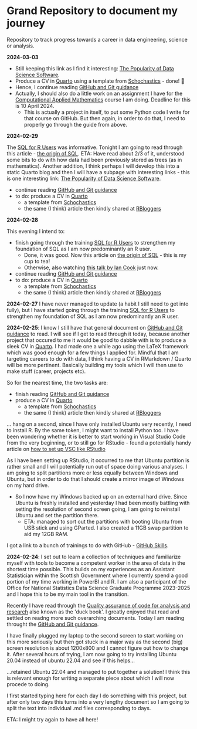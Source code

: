 # Grand Repository to document my journey

Repository to track progress towards a career in data engineering, science or analysis. 

**2024-03-03** 

* Still keeping this link as I find it interesting: [The Popularity of Data Science Software](https://r4stats.com/articles/popularity/).
* Produce a CV in [Quarto](https://quarto.org/docs/computations/r.html) using a template from [Schochastics](http://archive.schochastics.net/post/create-a-cv-with-quarto/) - done! :tada:
* Hence, I continue reading [GitHub and Git guidance](https://docs.github.com/en/get-started)
* Actually, I should also do a little work on an assignment I have for the [Computational Applied Mathematics](https://www.open.ac.uk/courses/modules/mst374) course I am doing. Deadline for this is 10 April 2024.
  *  This is actually a project in itself, to put some Python code I write for that course on GitHub. But then again, in order to do that, I need to properly go through the guide from above.

**2024-02-29** 

The [SQL for R Users](https://github.com/dlab-berkeley/sql-for-r-users) was informative. Tonight I am going to read through this article - [the origin of SQL](https://dl.acm.org/doi/pdf/10.1145/362384.362685). ETA: Have read about 2/3 of it, understood some bits to do with how data had been previously stored as trees (as in mathematics). Another addition, I think perhaps I will develop this into a static Quarto blog and then I will have a subpage with interesting links - this is one interesting link: [The Popularity of Data Science Software](https://r4stats.com/articles/popularity/).
* continue reading [GitHub and Git guidance](https://docs.github.com/en/get-started)
* to do: produce a CV in [Quarto](https://quarto.org/docs/computations/r.html)
  * a template from [Schochastics](http://archive.schochastics.net/post/create-a-cv-with-quarto/)
  * the same (I think) article then kindly shared at [RBloggers](https://www.r-bloggers.com/2023/07/create-a-cv-with-quarto/)

**2024-02-28** 

This evening I intend to:
* finish going through the training [SQL for R Users](https://github.com/dlab-berkeley/sql-for-r-users) to strengthen my foundation of SQL as I am now predominantly an R user.
  * Done, it was good. Now this article on [the origin of SQL](https://dl.acm.org/doi/pdf/10.1145/362384.362685) - this is my cup to tea!
  * Otherwise, also watching [this talk by Ian Cook](https://www.youtube.com/watch?v=JwP5KdWSgqE) just now.
* continue reading [GitHub and Git guidance](https://docs.github.com/en/get-started)
* to do: produce a CV in [Quarto](https://quarto.org/docs/computations/r.html)
  * a template from [Schochastics](http://archive.schochastics.net/post/create-a-cv-with-quarto/)
  * the same (I think) article then kindly shared at [RBloggers](https://www.r-bloggers.com/2023/07/create-a-cv-with-quarto/)

**2024-02-27** I have never managed to update (a habit I still need to get into fully), but I have started going through the training [SQL for R Users](https://github.com/dlab-berkeley/sql-for-r-users) to strengthen my foundation of SQL as I am now predominantly an R user.

**2024-02-25**: I know I still have that general document on [GitHub and Git guidance](https://docs.github.com/en/get-started) to read. I will see if I get to read through it today, because another project that occured to me it would be good to dabble with is to produce a sleek CV in [Quarto](https://quarto.org/docs/computations/r.html). I had made one a while ago using the LaTeX framework which was good enough for a few things I applied for. Mindful that I am targeting careers to do with data, I think having a CV in RMarkdown / Quarto will be more pertinent. Basically building my tools which I will then use to make stuff (career, projects etc). 

So for the nearest time, the two tasks are:
* finish reading [GitHub and Git guidance](https://docs.github.com/en/get-started)
* produce a CV in [Quarto](https://quarto.org/docs/computations/r.html)
  * a template from [Schochastics](http://archive.schochastics.net/post/create-a-cv-with-quarto/)
  * the same (I think) article then kindly shared at [RBloggers](https://www.r-bloggers.com/2023/07/create-a-cv-with-quarto/)
 
... hang on a second, since I have only installed Ubuntu very recently, I need to install R. By the same token, I might want to install Python too. I have been wondering whether it is better to start working in Visual Studio Code from the very beginning, or to still go for RStudio - found a potentially handy article on [how to set up VSC like RStudio](https://www.r-bloggers.com/2020/07/setting-up-vs-code-for-python-development-like-rstudio/)

As I have been setting up RStudio, it occurred to me that Ubuntu partition is rather small and I will potentially run out of space doing various analyses. I am going to split partitions more or less equally between Windows and Ubuntu, but in order to do that I should create a mirror image of Windows on my hard drive.
* So I now have my Windows backed up on an external hard drive. Since Ubuntu is freshly installed and yesterday I had been mostly battling with setting the resolution of second screen going, I am going to reinstall Ubuntu and set the partition there.
  * ETA: managed to sort out the partitions with booting Ubuntu from USB stick and using GParted. I also created a 11GB swap partition to aid my 12GB RAM.

I got a link to a bunch of trainings to do with GitHub - [GitHub Skills](https://skills.github.com/).

**2024-02-24**: I set out to learn a collection of techniques and familiarize myself with tools to become a competent worker in the area of data in the shortest time possible. This builds on my experiences as an Assistant Statistician within the Scottish Government where I currently spend a good portion of my time working in PowerBI and R. I am also a participant of the Office for National Statistics Data Science Graduate Programme 2023-2025 and I hope this to be my main tool in the transition.

Recently I have read through the [Quality assurance of code for analysis and research](https://best-practice-and-impact.github.io/qa-of-code-guidance/intro.html "duck book") also known as the 'duck book'. I greatly enjoyed that read and settled on readng more such overarching documents. Today I am reading throught the [GitHub and Git guidance](https://docs.github.com/en/get-started).

I have finally plugged my laptop to the second screen to start working on this more seriously but then got stuck in a major way as the second (big) screen resolution is about 1200x800 and I cannot figure out how to change it. After several hours of trying, I am now going to try installing Ubuntu 20.04 instead of ubuntu 22.04 and see if this helps...

...retained Ubuntu 22.04 and managed to put together a solution! I think this is relevant enough for writing a separate piece about which I will now procede to doing.

I first started typing here for each day I do something with this project, but after only two days this turns into a very lengthy document so I am going to split the text into individual .md files corresponding to days.

ETA: I might try again to have all here!
